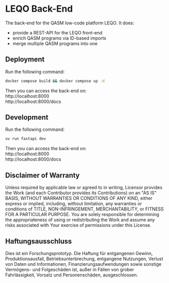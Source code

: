 # LEQO Back-End

The back-end for the QASM low-code platform LEQO.
It does:

- provide a REST-API for the LEQO front-end
- enrich QASM programs via ID-based imports
- merge multiple QASM programs into one

## Deployment

Run the following command:

```bash
docker compose build && docker compose up -d
```

Then you can access the back-end on:  
http://localhost:8000  
http://localhost:8000/docs

## Development

Run the following command:

```bash
uv run fastapi dev
```

Then you can access the back-end on:  
http://localhost:8000  
http://localhost:8000/docs

## Disclaimer of Warranty

Unless required by applicable law or agreed to in writing, Licensor provides the Work (and each Contributor provides its
Contributions) on an "AS IS" BASIS, WITHOUT WARRANTIES OR CONDITIONS OF ANY KIND, either express or implied, including,
without limitation, any warranties or conditions of TITLE, NON-INFRINGEMENT, MERCHANTABILITY, or FITNESS FOR A
PARTICULAR PURPOSE. You are solely responsible for determining the appropriateness of using or redistributing the Work
and assume any risks associated with Your exercise of permissions under this License.

## Haftungsausschluss

Dies ist ein Forschungsprototyp. Die Haftung für entgangenen Gewinn, Produktionsausfall, Betriebsunterbrechung,
entgangene Nutzungen, Verlust von Daten und Informationen, Finanzierungsaufwendungen sowie sonstige Vermögens- und
Folgeschäden ist, außer in Fällen von grober Fahrlässigkeit, Vorsatz und Personenschäden, ausgeschlossen.
